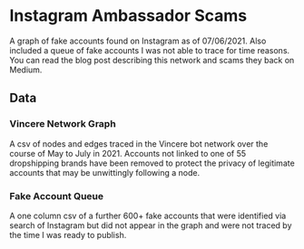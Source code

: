 # Instagram Ambassador Scams
A graph of fake accounts found on Instagram as of 07/06/2021. Also included a queue of fake accounts I was not able to trace for time reasons. You can read the blog post describing this network and scams they back on Medium.

## Data
### Vincere Network Graph
A csv of nodes and edges traced in the Vincere bot network over the course of May to July in 2021. Accounts not linked to one of 55 dropshipping brands have been removed to protect the privacy of legitimate accounts that may be unwittingly following a node.

### Fake Account Queue
A one column csv of a further 600+ fake accounts that were identified via search of Instagram but did not appear in the graph and were not traced by the time I was ready to publish.
